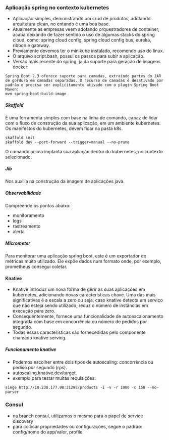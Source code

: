 ### Aplicação spring no contexto kubernetes

- Aplicação simples, demonstrando um crud de produtos, adotando arquitetura clean, no entando é uma boa base.
- Atualmente as empresas veem adotando orquestradores de container, acaba deixando de fazer sentido o uso de algumas stacks do spring cloud, como: spring cloud config, spring cloud config bus, eureka, ribbon e gateway.
- Previamente devemos ter o minikube instalado, recomendo uso do linux.
- O arquivo script.bash, possui os passos para subir a aplicação.
- Versão mais recente do spring, ja da suporte para geração de imagens docker:
```
Spring Boot 2.3 oferece suporte para camadas, extraindo partes do JAR de gordura em camadas separadas. O recurso de camadas é desativado por padrão e precisa ser explicitamente ativado com o plugin Spring Boot Maven:
mvn spring-boot:build-image
```

##### Skaffold
É uma ferramenta simples com base na linha de comando, capaz de lidar com o fluxo de construção da sua aplicação, em um ambiente kubernetes. Os manifestos do kubernetes, devem ficar na pasta k8s.

```
skaffold init
skaffold dev --port-forward --trigger=manual --no-prune
```

O comando acima implanta sua apliação dentro do kubernetes, no contexto selecionado.

##### Jib
Nos auxilia na construção da imagem de aplicações java.


##### Observabilidade
Compreende os pontos abaixo:
- monitoramento
- logs
- rastreamento
- alerta

##### Micrometer
Para monitorar uma aplicação spring boot, este é um exportador de métricas muito utilizado. Ele expõe dados num formato onde, por exemplo, prometheus consegui coletar.

#### Knative
- Knative introduz um nova forma de gerir as suas aplicações em kubernetes, adicionando novas características chave. Uma das mais significativas é a escala a zero ou seja, caso knative detecta um serviço que não esteja sendo utilizado, reduz o número de instâncias em execução para zero.
- Consequentemente, fornece uma funcionalidade de autoescalonamento integrada com base em concorrência ou número de pedidos por segundo.
- Todas essas caracteŕisticas são fornecedidas pelo componente chamado knative serving.

##### Funcionamento knative
- Podemos escolher entre dois tipos de autoscaling: concorrência ou pediso por segundo (rps).
- autoscaling.knative.dev/target.
- exemplo para testar muitas requisições:

```
siege http://10.238.177.98:31298/products -i -v -r 1000 -c 150 --no-parser
```

### Consul
- na branch consul, utilizamos o mesmo para o papel de service discovery
- para colocar propriedades ou configurações, segue o padrão: config/nome do app/valor, profile

